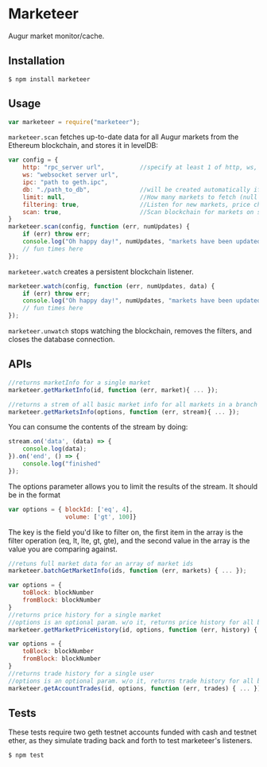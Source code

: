 Marketeer
=========

Augur market monitor/cache.

Installation
------------

    $ npm install marketeer

Usage
-----
```javascript
var marketeer = require("marketeer");
```
`marketeer.scan` fetches up-to-date data for all Augur markets from the Ethereum blockchain, and stores it in levelDB:
```javascript
var config = {
    http: "rpc_server url",          //specify at least 1 of http, ws, or ipc
    ws: "websocket server url",
    ipc: "path to geth.ipc",
    db: "./path_to_db",              //will be created automatically if doesn't exist already
    limit: null,                     //How many markets to fetch (null for all)
    filtering: true,                 //Listen for new markets, price changes, etc? (only used with watch)
    scan: true,                      //Scan blockchain for markets on startup?
}
marketeer.scan(config, function (err, numUpdates) {
    if (err) throw err;
    console.log("Oh happy day!", numUpdates, "markets have been updated!");
    // fun times here
});
```

`marketeer.watch` creates a persistent blockchain listener.

```javascript
marketeer.watch(config, function (err, numUpdates, data) {
    if (err) throw err;
    console.log("Oh happy day!", numUpdates, "markets have been updated!");
    // fun times here
});
```

`marketeer.unwatch` stops watching the blockchain, removes the filters, and closes the database connection.

APIs
-----
```javascript
//returns marketInfo for a single market
marketeer.getMarketInfo(id, function (err, market){ ... });
```
```javascript
//returns a strem of all basic market info for all markets in a branch
marketeer.getMarketsInfo(options, function (err, stream){ ... });
```
You can consume the contents of the stream by doing:
```javascript
stream.on('data', (data) => {
    console.log(data);
}).on('end', () => {
    console.log("finished"
});  
```
The options parameter allows you to limit the results of the stream. It should be in the format
```javascript
var options = { blockId: ['eq', 4],
                volume: ['gt', 100]}
```
The key is the field you'd like to filter on, the first item in the array is the filter operation (eq, lt, lte, gt, gte), and the second value in the array is the value you are comparing against.

```javascript
//retuns full market data for an array of market ids
marketeer.batchGetMarketInfo(ids, function (err, markets) { ... });
```
```javascript
var options = {
    toBlock: blockNumber
    fromBlock: blockNumber
}
//returns price history for a single market
//options is an optional param. w/o it, returns price history for all blocks
marketeer.getMarketPriceHistory(id, options, function (err, history) { ... });
```
```javascript
var options = {
    toBlock: blockNumber
    fromBlock: blockNumber
}
//returns trade history for a single user
//options is an optional param. w/o it, returns trade history for all blocks
marketeer.getAccountTrades(id, options, function (err, trades) { ... });
```

Tests
-----
These tests require two geth testnet accounts funded with cash and testnet ether, as they simulate trading back and forth to test marketeer's listeners.


    $ npm test
